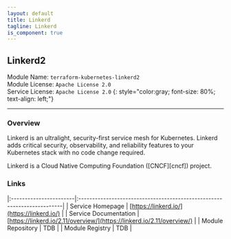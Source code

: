 ```yaml
---
layout: default
title: Linkerd
tagline: Linkerd
is_component: true
---
```


## Linkerd2
Module Name: `terraform-kubernetes-linkerd2`  
Module License: `Apache License 2.0`  
Service License: `Apache License 2.0`
{: style="color:gray; font-size: 80%; text-align: left;"}

---

### Overview

Linkerd is an ultralight, security-first service mesh for Kubernetes. Linkerd
adds critical security, observability, and reliability features to your
Kubernetes stack with no code change required.

Linkerd is a Cloud Native Computing Foundation ([CNCF][cncf]) project.

### Links

|:-----------------------|:------------------------------------------------------------------------|
| Service Homepage       | [https://linkerd.io/](https://linkerd.io/)                              |
| Service Documentation  | [https://linkerd.io/2.11/overview/](https://linkerd.io/2.11/overview/)  |
| Module Repository      | TDB                                                                     |
| Module Registry        | TDB                                                                     |